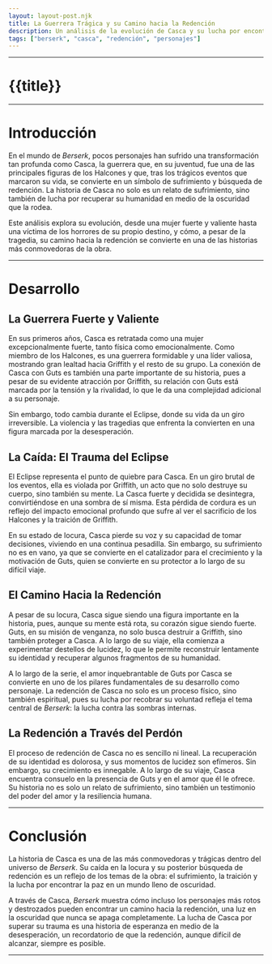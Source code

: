 ```yaml
---
layout: layout-post.njk
title: La Guerrera Trágica y su Camino hacia la Redención
description: Un análisis de la evolución de Casca y su lucha por encontrar la paz en el oscuro mundo de Berserk
tags: ["berserk", "casca", "redención", "personajes"]
---
```

---

# {{title}}


---
# Introducción

En el mundo de *Berserk*, pocos personajes han sufrido una transformación tan profunda como Casca, la guerrera que, en su juventud, fue una de las principales figuras de los Halcones y que, tras los trágicos eventos que marcaron su vida, se convierte en un símbolo de sufrimiento y búsqueda de redención. La historia de Casca no solo es un relato de sufrimiento, sino también de lucha por recuperar su humanidad en medio de la oscuridad que la rodea.

Este análisis explora su evolución, desde una mujer fuerte y valiente hasta una víctima de los horrores de su propio destino, y cómo, a pesar de la tragedia, su camino hacia la redención se convierte en una de las historias más conmovedoras de la obra.

---

# Desarrollo

## La Guerrera Fuerte y Valiente

En sus primeros años, Casca es retratada como una mujer excepcionalmente fuerte, tanto física como emocionalmente. Como miembro de los Halcones, es una guerrera formidable y una líder valiosa, mostrando gran lealtad hacia Griffith y el resto de su grupo. La conexión de Casca con Guts es también una parte importante de su historia, pues a pesar de su evidente atracción por Griffith, su relación con Guts está marcada por la tensión y la rivalidad, lo que le da una complejidad adicional a su personaje.

Sin embargo, todo cambia durante el Eclipse, donde su vida da un giro irreversible. La violencia y las tragedias que enfrenta la convierten en una figura marcada por la desesperación.

## La Caída: El Trauma del Eclipse

El Eclipse representa el punto de quiebre para Casca. En un giro brutal de los eventos, ella es violada por Griffith, un acto que no solo destruye su cuerpo, sino también su mente. La Casca fuerte y decidida se desintegra, convirtiéndose en una sombra de sí misma. Esta pérdida de cordura es un reflejo del impacto emocional profundo que sufre al ver el sacrificio de los Halcones y la traición de Griffith.

En su estado de locura, Casca pierde su voz y su capacidad de tomar decisiones, viviendo en una continua pesadilla. Sin embargo, su sufrimiento no es en vano, ya que se convierte en el catalizador para el crecimiento y la motivación de Guts, quien se convierte en su protector a lo largo de su difícil viaje.

## El Camino Hacia la Redención

A pesar de su locura, Casca sigue siendo una figura importante en la historia, pues, aunque su mente está rota, su corazón sigue siendo fuerte. Guts, en su misión de venganza, no solo busca destruir a Griffith, sino también proteger a Casca. A lo largo de su viaje, ella comienza a experimentar destellos de lucidez, lo que le permite reconstruir lentamente su identidad y recuperar algunos fragmentos de su humanidad.

A lo largo de la serie, el amor inquebrantable de Guts por Casca se convierte en uno de los pilares fundamentales de su desarrollo como personaje. La redención de Casca no solo es un proceso físico, sino también espiritual, pues su lucha por recobrar su voluntad refleja el tema central de *Berserk*: la lucha contra las sombras internas.

## La Redención a Través del Perdón

El proceso de redención de Casca no es sencillo ni lineal. La recuperación de su identidad es dolorosa, y sus momentos de lucidez son efímeros. Sin embargo, su crecimiento es innegable. A lo largo de su viaje, Casca encuentra consuelo en la presencia de Guts y en el amor que él le ofrece. Su historia no es solo un relato de sufrimiento, sino también un testimonio del poder del amor y la resiliencia humana.

---

# Conclusión

La historia de Casca es una de las más conmovedoras y trágicas dentro del universo de *Berserk*. Su caída en la locura y su posterior búsqueda de redención es un reflejo de los temas de la obra: el sufrimiento, la traición y la lucha por encontrar la paz en un mundo lleno de oscuridad.

A través de Casca, *Berserk* muestra cómo incluso los personajes más rotos y destrozados pueden encontrar un camino hacia la redención, una luz en la oscuridad que nunca se apaga completamente. La lucha de Casca por superar su trauma es una historia de esperanza en medio de la desesperación, un recordatorio de que la redención, aunque difícil de alcanzar, siempre es posible.

---

